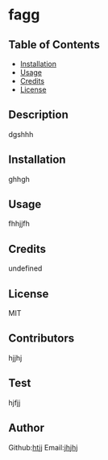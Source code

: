 
  
# fagg

## Table of Contents

* [Installation](#Installation)
* [Usage](#Usage)
* [Credits](#Credits)
* [License](#License)

## Description 
dgshhh

## Installation
ghhgh

## Usage 
fhhjjfh

## Credits
undefined

## License
MIT

## Contributors
hjjhj

## Test
hjfjj

## Author
Github:[htjj](https://github.com/osbornroxas02)
Email:[jhjhj](https://github.com/osbornroxas02)

